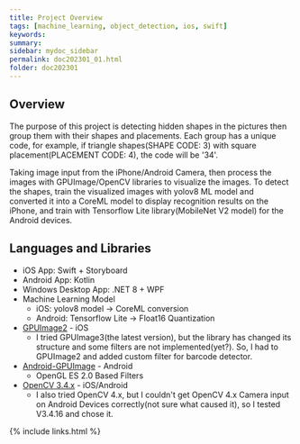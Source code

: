 ```yaml
---
title: Project Overview
tags: [machine_learning, object_detection, ios, swift]
keywords:
summary: 
sidebar: mydoc_sidebar
permalink: doc202301_01.html
folder: doc202301
---
```


## Overview

The purpose of this project is detecting hidden shapes in the pictures then group them with their shapes and placements. Each group has a unique code, for example, if triangle shapes(SHAPE CODE: 3) with square placement(PLACEMENT CODE: 4), the code will be '34'.

Taking image input from the iPhone/Android Camera, then process the images with GPUImage/OpenCV libraries to visualize the images. To detect the shapes, train the visualized images with yolov8 ML model and converted it into a CoreML model to display recognition results on the iPhone, and train with Tensorflow Lite library(MobileNet V2 model) for the Android devices.

## Languages and Libraries

- iOS App: Swift + Storyboard
- Android App: Kotlin
- Windows Desktop App: .NET 8 + WPF
- Machine Learning Model
    - iOS: yolov8 model -> CoreML conversion
    - Android: Tensorflow Lite -> Float16 Quantization
- [GPUImage2](https://github.com/BradLarson/GPUImage2) - iOS
    - I tried GPUImage3(the latest version), but the library has changed its structure and some filters are not implemented(yet?). So, I had to GPUImage2 and added custom filter for barcode detector.
- [Android-GPUImage](https://github.com/cats-oss/android-gpuimage) - Android
    - OpenGL ES 2.0 Based Filters
- [OpenCV 3.4.x](https://github.com/opencv/opencv/tree/3.4.16) - iOS/Android
    - I also tried OpenCV 4.x, but I couldn't get OpenCV 4.x Camera input on Android Devices correctly(not sure what caused it), so I tested V3.4.16 and chose it. 



{% include links.html %}
